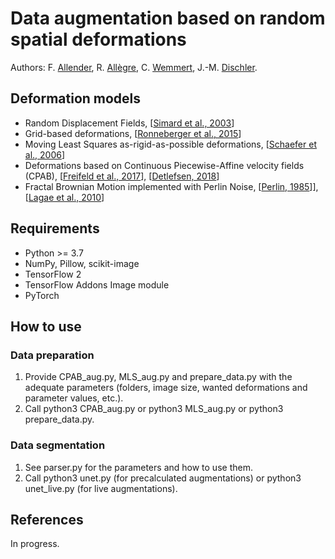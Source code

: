 # Data augmentation based on random spatial deformations

Authors: F. [Allender](https://igg.icube.unistra.fr/index.php/Florian_Allender), R. [Allègre](https://igg.icube.unistra.fr/index.php/R%C3%A9mi_All%C3%A8gre), C. [Wemmert](https://wemmertc.github.io/webpage/), J.-M. [Dischler](https://dpt-info.di.unistra.fr/~dischler).

## Deformation models

* Random Displacement Fields, [[Simard et al., 2003](https://ieeexplore.ieee.org/document/1227801)]
* Grid-based deformations, [[Ronneberger et al., 2015](https://link.springer.com/chapter/10.1007/978-3-319-24574-4_28)]
* Moving Least Squares as-rigid-as-possible deformations, [[Schaefer et al., 2006](https://dl.acm.org/doi/10.1145/1141911.1141920)]
* Deformations based on Continuous Piecewise-Affine velocity fields (CPAB), 
[[Freifeld et al., 2017](https://ieeexplore.ieee.org/document/7814343)], 
[[Detlefsen, 2018](https://github.com/SkafteNicki/libcpab)]
* Fractal Brownian Motion implemented with Perlin Noise, [[Perlin, 1985](https://dl.acm.org/doi/10.1145/325334.325247)]], 
[[Lagae et al., 2010](https://diglib.eg.org/handle/10.2312/egst.20101059.001-019)]

## Requirements

* Python >= 3.7
* NumPy, Pillow, scikit-image
* TensorFlow 2
* TensorFlow Addons Image module
* PyTorch

## How to use

### Data preparation

1. Provide CPAB_aug.py, MLS_aug.py and prepare_data.py with the adequate parameters (folders, image size, wanted deformations and parameter values, etc.).
2. Call python3 CPAB_aug.py or python3 MLS_aug.py or python3 prepare_data.py.

### Data segmentation

1. See parser.py for the parameters and how to use them.
2. Call python3 unet.py (for precalculated augmentations) or python3 unet_live.py (for live augmentations).

## References

In progress.
